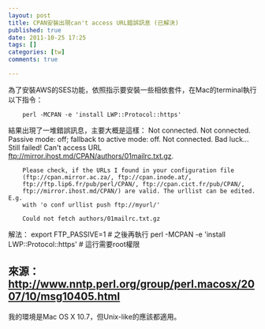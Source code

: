 ```yaml
---
layout: post
title: CPAN安裝出現can't access URL錯誤訊息 (已解決)
published: true
date: 2011-10-25 17:25
tags: []
categories: [tw]
comments: true

---
```



為了安裝AWS的SES功能，依照指示要安裝一些相依套件，在Mac的terminal執行以下指令：

		perl -MCPAN -e 'install LWP::Protocol::https'


結果出現了一堆錯誤訊息，主要大概是這樣：
		Not connected.
		Not connected.
		Passive mode: off; fallback to active mode: off.
		Not connected.
		Bad luck... Still failed!
		Can't access URL ftp://mirror.ihost.md/CPAN/authors/01mailrc.txt.gz.

		Please check, if the URLs I found in your configuration file
		(ftp://cpan.mirror.ac.za/, ftp://cpan.inode.at/,
		ftp://ftp.lip6.fr/pub/perl/CPAN/, ftp://cpan.cict.fr/pub/CPAN/,
		ftp://mirror.ihost.md/CPAN/) are valid. The urllist can be edited. E.g.
		with 'o conf urllist push ftp://myurl/'

		Could not fetch authors/01mailrc.txt.gz


解法：
		export FTP_PASSIVE=1
		# 之後再執行
		perl -MCPAN -e 'install LWP::Protocol::https' # 這行需要root權限

## 來源：http://www.nntp.perl.org/group/perl.macosx/2007/10/msg10405.html


我的環境是Mac OS X 10.7，但Unix-like的應該都適用。

